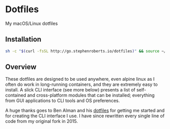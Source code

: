 # Dotfiles

My macOS/Linux dotfiles

## Installation

```sh
sh -c "$(curl -fsSL http://go.stephenroberts.io/dotfiles)" && source ~/.dotfiles/source.sh
```

## Overview

These dotfiles are designed to be used anywhere, even alpine linux as I often do
work in long-running containers, and they are extremely easy to install. A slick
CLI interface (see more below) presents a list of self-contained and
cross-platform modules that can be installed; everything from GUI applications
to CLI tools and OS preferences.

A huge thanks goes to Ben Alman and his
[dotfiles](https://github.com/cowboy/dotfiles) for getting me started and for
creating the CLI interface I use. I have since rewritten every single line of
code from my original fork in 2015.
